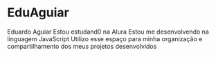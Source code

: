 # EduAguiar
Eduardo Aguiar
Estou estudand0 na Alura
Estou me desenvolvendo na linguagem JavaScript
Utilizo esse espaço para minha organização e compartilhamento dos meus projetos desenvolvidos
